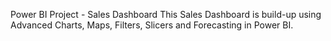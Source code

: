 Power BI Project -  Sales Dashboard
This Sales Dashboard is build-up using Advanced Charts, Maps, Filters, Slicers and Forecasting in Power BI.
